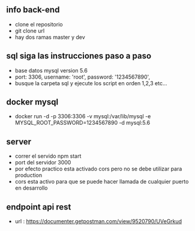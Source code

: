 ## info back-end

- clone el repositorio
- git clone url
- hay dos ramas master y dev

## sql siga las instrucciones paso a paso

- base datos mysql version 5.6
- port: 3306, username: 'root', password: '1234567890',
- busque la carpeta sql y ejecute los script en orden 1,2,3 etc...

## docker mysql

- docker run -d -p 3306:3306 -v mysql:/var/lib/mysql -e MYSQL_ROOT_PASSWORD=1234567890 -d mysql:5.6

## server

- correr el servido npm start
- port del servidor 3000
- por efecto practico esta activado cors pero no se debe utilizar para production
- cors esta activo para que se puede hacer llamada de cualquier puerto en desarrollo

## endpoint api rest

- url : https://documenter.getpostman.com/view/9520790/UVeGrkud
